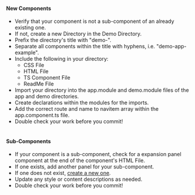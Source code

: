 
#### New Components
* Verify that your component is not a sub-component of an already existing one.
* If not, create a new Directory in the Demo Directory.
* Prefix the directory's title with "demo-".
* Separate all components within the title with hyphens, i.e. "demo-app-example".
* Include the following in your directory:
    * CSS File
    * HTML File
    * TS Component File
    * ReadMe File
* Import your directory into the app.module and demo.module files of the app and demo directories.
* Create declarations within the modules for the imports.
* Add the correct route and name to navitem array within the app.component.ts file.
* Double check your work before you commit!
<br><br>

#### Sub-Components
* If your component is a sub-component, check for a expansion panel component at the end of the component's HTML File.
* If one exists, add another panel for your sub-component.
* If one does not exist, [create a new one](https://material.angular.io/components/expansion/overview).
* Update any style or content descriptions as needed.
* Double check your work before you commit!